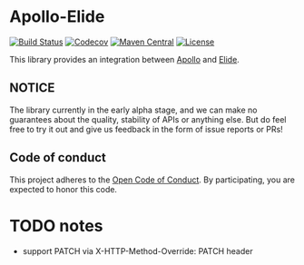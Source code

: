 Apollo-Elide
============

[![Build Status](https://travis-ci.org/spotify/apollo-elide.svg?branch=master)](https://travis-ci.org/spotify/apollo-elide)
[![Codecov](https://img.shields.io/codecov/c/github/spotify/apollo-elide.svg)](https://codecov.io/gh/spotify/apollo-elide)
[![Maven Central](https://img.shields.io/maven-central/v/com.spotify/apollo-elide.svg)](https://search.maven.org/#search%7Cga%7C1%7Cg%3A%22com.spotify%22%20apollo-elide*)
[![License](https://img.shields.io/github/license/spotify/apollo-elide.svg)](LICENSE.txt)

This library provides an integration between 
[Apollo](https://spotify.github.io/apollo) and [Elide](http://elide.io/).

## NOTICE

The library currently in the early alpha stage, and we can make no guarantees
about the quality, stability of APIs or anything else. But do feel free
to try it out and give us feedback in the form of issue reports or PRs!

## Code of conduct
This project adheres to the [Open Code of Conduct][code-of-conduct]. By participating, you are expected to honor this code.

[code-of-conduct]: https://github.com/spotify/code-of-conduct/blob/master/code-of-conduct.md


# TODO notes

- support PATCH via X-HTTP-Method-Override: PATCH header
